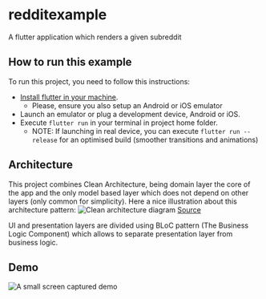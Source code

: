 # redditexample

A flutter application which renders a given subreddit

## How to run this example

To run this project, you need to follow this instructions:

*   [Install flutter in your machine](https://flutter.dev/docs/get-started/install).
    *   Please, ensure you also setup an Android or iOS emulator
*   Launch an emulator or plug a development device, Android or iOS.
*   Execute `flutter run` in your terminal in project home folder.
    *   NOTE: If launching in real device, you can execute `flutter run --release` for an optimised build (smoother transitions and animations)
    
## Architecture

This project combines Clean Architecture, being domain layer the core of the app and the only model based layer which does not depend on other layers (only common for simplicity). Here a nice illustration about this architecture pattern:
![Clean architecture diagram](https://koenig-media.raywenderlich.com/uploads/2019/06/Android-Clean-Architecture.png)
[Source](https://www.raywenderlich.com/3595916-clean-architecture-tutorial-for-android-getting-started)

UI and presentation layers are divided using BLoC pattern (The Business Logic Component) which allows to separate presentation layer from business logic.

## Demo

![A small screen captured demo](./screenshots/demo.gif)
